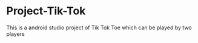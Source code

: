 # Project-Tik-Tok
This is a android studio project of Tik Tok Toe which can be played by two players
